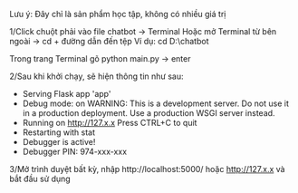 Lưu ý: Đây chỉ là sản phẩm học tập, không có nhiều giá trị

1/Click chuột phải vào file chatbot -> Terminal
Hoặc mở Terminal từ bên ngoài -> cd + đường dẫn đến tệp
Ví dụ: cd D:\chatbot

Trong trang Terminal gõ python main.py -> enter

2/Sau khi khởi chạy, sẽ hiện thông tin như sau:
 * Serving Flask app 'app'
 * Debug mode: on
WARNING: This is a development server. Do not use it in a production deployment. Use a production WSGI server instead.
 * Running on http://127.x.x
Press CTRL+C to quit
 * Restarting with stat
 * Debugger is active!
 * Debugger PIN: 974-xxx-xxx


3/Mở trình duyệt bất kỳ, nhập http://localhost:5000/ hoặc http://127.x.x và bắt đầu sử dụng
